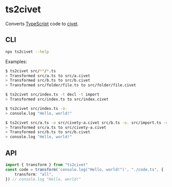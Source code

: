 # ts2civet

Converts [TypeScript](https://www.typescriptlang.org/) code to [civet](https://civet.dev/).

## CLI

```bash
npx ts2civet --help
```

Examples:

```bash
$ ts2civet src/**/*.ts
> Transformed src/a.ts to src/a.civet
> Transformed src/b.ts to src/b.civet
> Transformed src/folder/file.ts to src/folder/file.civet

$ ts2civet src/index.ts -t decl -t import
> Transformed src/index.ts to src/index.civet

$ ts2civet src/index.ts -o-
> console.log "Hello, world!"

$ ts2civet src/a.ts -o src/civety-a.civet src/b.ts -o. src/import.ts -o-
> Transformed src/a.ts to src/civety-a.civet
> Transformed src/b.ts to src/b.civet
> console.log "Hello, world!"
```

## API

```ts
import { transform } from "ts2civet"
const code = transform('console.log("Hello, world!")', "./code.ts", {
	transform: "all",
}) // console.log "Hello, world!"
```

